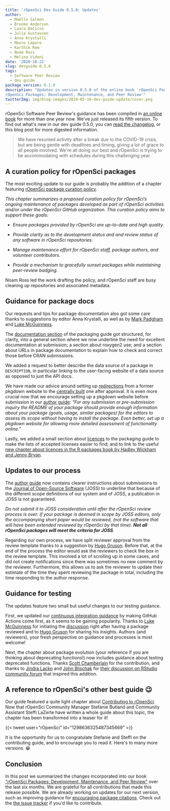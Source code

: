 ```yaml
---
title: 'rOpenSci Dev Guide 0.5.0: Updates'
author:
  - Maëlle Salmon
  - Brooke Anderson
  - Laura DeCicco
  - Julia Gustavsen
  - Anna Krystalli
  - Mauro Lepore
  - Karthik Ram
  - Noam Ross
  - Melina Vidoni
date: '2020-10-22'
slug: devguide-0.5.0
tags:
  - Software Peer Review
  - dev guide
package_version: 0.1.0
description: "Updates in version 0.5.0 of the online book 'rOpenSci Packages: Development, Maintenance, and Peer Review
rOpenSci Packages: Development, Maintenance, and Peer Review'"
twitterImg: img/blog-images/2019-05-16-dev-guide-update/cover.png
---
```


rOpenSci Software Peer Review's guidance has been compiled in [an online book](https://devguide.ropensci.org/) for more than one year now. We've just released its fifth version. 
To find out what's new in our dev guide 0.5.0, you can [read the changelog](https://devguide.ropensci.org/booknews.html), 
or this blog post for more digested information.

> We have resumed activity after a break due to the COVID-19 crisis, but are being gentle with deadlines and timing, giving a lot of grace to all people involved. We're all doing our best and rOpenSci is trying to be accommodating with schedules during this challenging year.

## A curation policy for rOpenSci packages

The most exciting update to our guide is probably the addition of a chapter featuring [rOpenSci package curation policy](https://devguide.ropensci.org/curationpolicy.html).

_This chapter summarizes a proposed curation policy for rOpenSci’s ongoing maintenance of packages developed as part of rOpenSci activities and/or under the rOpenSci GitHub organization. This curation policy aims to support these goals:_

* _Ensure packages provided by rOpenSci are up-to-date and high quality._

* _Provide clarity as to the development status and and review status of any software in rOpenSci repositories._

* _Manage maintenance effort for rOpenSci staff, package authors, and volunteer contributors._

* _Provide a mechanism to gracefully sunset packages while maintaining peer-review badging._

Noam Ross led the work drafting the policy, and rOpenSci staff are busy cleaning up repositories and associated metadata.

## Guidance for package docs

Our requests and tips for package documentation also got some care thanks to suggestions by editor Anna Krystalli, as well as by [Mark Padgham](https://github.com/mpadge) and [Luke McGuinness](https://github.com/mcguinlu).

The [documentation section](https://devguide.ropensci.org/building.html#documentation) of the packaging guide got structured, for clarity, into a general section where we now underline the need for excellent documentation at submission; a section about roxygen2 use; and a section about URLs in package documentation to explain how to check and correct those before CRAN submissions.

We added a request to better describe the data source of a package in `DESCRIPTION`, in particular linking to the user-facing website of a data source as opposed to just the API docs.

We have made our advice around setting up [redirections](https://devguide.ropensci.org/redirect.html) from a former pkgdown website to the [centrally built](/technotes/2019/06/07/ropensci-docs/) one after approval.
It is even more crucial now that we encourage setting up a pkgdown website before submission in our [author guide](https://devguide.ropensci.org/guide-for-authors.html): _"For any submission or pre-submission inquiry the README of your package should provide enough information about your package (goals, usage, similar packages) for the editors to assess its scope without having to install the package. Even better, set up a pkgdown website for allowing more detailed assessment of functionality online."_

Lastly, we added a small section about [licences](https://devguide.ropensci.org/building.html#licence) to the packaging guide to make the lists of accepted licenses easier to find; and to link to the useful [new chapter about licences in the R packages book by Hadley Wickham and Jenny Bryan](https://r-pkgs.org/license.html).


## Updates to our process

The [author guide](https://devguide.ropensci.org/guide-for-authors.html) now contains clearer instructions about submissions to the [Journal of Open-Source Software](https://joss.theoj.org/) (JOSS) to underline that because of the different scope definitions of our system and of JOSS, a publication in JOSS is not guaranteed.

_Do not submit it to JOSS consideration until after the rOpenSci review process is over: if your package is deemed in scope by JOSS editors, only the accompanying short paper would be reviewed, (not the software that will have been extended reviewed by rOpenSci by that time). **Not all rOpenSci packages will meet the criteria for JOSS**._

Regarding our own process, we have split reviewer approval from the review template thanks to a suggestion by [Hugo Gruson](https://github.com/bisaloo).
Before that, at the end of the process the editor would ask the reviewers to check the box in the review template.
This involved a lot of scrolling up in some cases, and did not create notifications since there was sometimes no new comment by the reviewer.
Furthermore, this allows us to ask the reviewer to update their estimate of the time they spent reviewing the package in total, including the time responding to the author response.

## Guidance for testing

The updates feature two small but useful changes to our testing guidance.

First, we updated our [continuous integration guidance](https://devguide.ropensci.org/ci.html#whichci) by making GitHub Actions come first, as it seems to be gaining popularity. Thanks to [Luke McGuinness](https://github.com/mcguinlu) for initiating the [discussion](https://github.com/ropensci/dev_guide/issues/269) right after having a package reviewed and to [Hugo Gruson](https://github.com/bisaloo) for sharing his insights.
Authors (and reviewers), your fresh perspective on guidance and processes is most welcome!

Next, the chapter about package evolution (your reference if you are thinking about deprecating functions!) now includes guidance about testing deprecated functions. 
Thanks [Scott Chamberlain](/author/scott-chamberlain) for the contribution, and thanks to [Jindra Lacko](https://www.jla-data.net/) and [John Blischak](https://jdblischak.com/) for [their discussion on RStudio community forum](https://community.rstudio.com/t/unit-testing-of-a-deprecated-function/42837/) that inspired this addition.


## A reference to rOpenSci's other best guide :wink:

Our guide featured a quite light chapter about [Contributing to rOpenSci](https://devguide.ropensci.org/contributingguide.html).
Now that rOpenSci Community Manager Stefanie Butland and Community Assistant Steffi LaZerte have written a whole guide about this topic, the chapter has been transformed into a teaser for it!

{{< tweet user="rOpenSci" id="1298636325487345669" >}}

It is the opportunity for us to congratulate Stefanie and Steffi on the contributing guide, and to encourage you to read it.
Here's to many more versions. :grin:

## Conclusion

In this post we summarized the changes incorporated into our book ["rOpenSci Packages: Development, Maintenance, and Peer Review"](https://devguide.ropensci.org/) over the last six months. 
We are grateful for all contributions that made this release possible. 
We are already working on updates for our next version, such as improving guidance for [encouraging package citations](https://github.com/ropensci/dev_guide/issues/115). 
Check out the [the issue tracker](https://github.com/ropensci/dev_guide/issues/) if you'd like to contribute.
